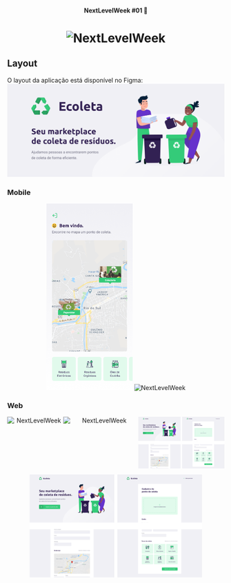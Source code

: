 <h4 align="center"> 
	NextLevelWeek #01 🚀
</h4>

<h1 align="center">
    <img alt="NextLevelWeek" title="#NextLevelWeek" src="./github-assets/banner.png" />
</h1>


## Layout
O layout da aplicação está disponível no Figma:
<a href="https://www.figma.com/file/1SxgOMojOB2zYT0Mdk28lB/Ecoleta?node-id=136%3A546">
  <img  src="./github/banner.png">
</a>


### Mobile
<p align="center">
  <img alt="NextLevelWeek" title="#NextLevelWeek" src="./github/mobile.png" width="200px">
  <img alt="NextLevelWeek" title="#NextLevelWeek" src="./github/Details-mobile.svg" width="200px">
</p>

<p align="center">

</p>


### Web

<p align="center" style="display: flex; align-items: flex-start; justify-content: center;">
  <img alt="NextLevelWeek" title="#NextLevelWeek" src="./github-assets/home-web.svg" width="300px">
  <img alt="NextLevelWeek" title="#NextLevelWeek" src="./github-assets/web.svg" width="400px">

  <img alt="NextLevelWeek" title="#NextLevelWeek" src="./github/WEB.svg" width="200px">
</p>

<p align="center">

  <img alt="NextLevelWeek" title="#NextLevelWeek" src="./github/WEB.svg" width="400px">
</p>